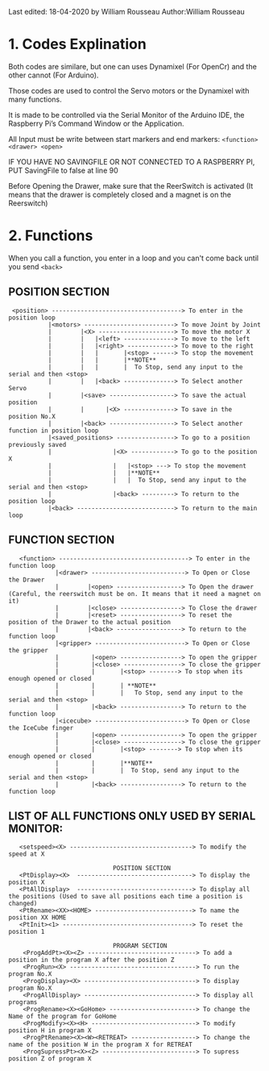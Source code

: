 Last edited: 18-04-2020 by William Rousseau
 Author:William Rousseau

# 1. Codes Explination
Both codes are similare, but one can uses Dynamixel (For OpenCr) and the other cannot (For Arduino).

Those codes are used to control the Servo motors or the Dynamixel with many functions. 

It is made to be controlled via the Serial Monitor of the Arduino IDE, the Raspberry Pi’s Command Window or the Application.

All Input must be write between start markers and end markers: ```<function> <drawer> <open>```
  
IF YOU HAVE NO SAVINGFILE OR NOT CONNECTED TO A RASPBERRY PI, PUT SavingFile to false at line 90

Before Opening the Drawer, make sure that the ReerSwitch is activated (It means that the drawer is completely closed and a magnet is on the Reerswitch)

# 2. Functions
When you call a function, you enter in a loop and you can't come back until you send ```<back>```
## POSITION SECTION
 ```
  <position> ------------------------------------> To enter in the position loop 
            |<motors> -------------------------> To move Joint by Joint   
            |        |<X> ---------------------> To move the motor X
            |        |   |<left> --------------> To move to the left
            |        |   |<right> -------------> To move to the right
            |        |   |       |<stop> ------> To stop the movement
            |        |   |       |**NOTE**
            |        |   |       |  To Stop, send any input to the serial and then <stop>
            |        |   |<back> --------------> To Select another Servo
            |        |<save> ------------------> To save the actual position
            |        |      |<X> --------------> To save in the position No.X
            |        |<back> ------------------> To Select another function in position loop   
            |<saved_positions> ----------------> To go to a position previously saved
            |                 |<X> ------------> To go to the position X
            |                 |   |<stop> ---> To stop the movement
            |                 |   |**NOTE**
            |                 |   |  To Stop, send any input to the serial and then <stop>
            |                 |<back> ---------> To return to the position loop         
            |<back> ---------------------------> To return to the main loop
   ```                              
 ## FUNCTION SECTION  
 ```
    <function> ------------------------------------> To enter in the function loop
              |<drawer> --------------------------> To Open or Close the Drawer 
              |        |<open> ------------------> To Open the drawer (Careful, the reerswitch must be on. It means that it need a magnet on it)
              |        |<close> -----------------> To Close the drawer
              |        |<reset> -----------------> To reset the position of the Drawer to the actual position
              |        |<back> ------------------> To return to the function loop
              |<gripper> -------------------------> To Open or Close the gripper
              |         |<open> -----------------> To open the gripper
              |         |<close> ----------------> To close the gripper
              |         |       |<stop> --------> To stop when its enough opened or closed
              |         |       | **NOTE**
              |         |       |   To Stop, send any input to the serial and then <stop>
              |         |<back> -----------------> To return to the function loop
              |<icecube> -------------------------> To Open or Close the IceCube finger
              |         |<open> -----------------> To open the gripper
              |         |<close> ----------------> To close the gripper
              |         |       |<stop> --------> To stop when its enough opened or closed
              |         |       |**NOTE**
              |         |       |  To Stop, send any input to the serial and then <stop>
              |         |<back> -----------------> To return to the function loop                             
   ```                                             
                                               
 ## LIST OF ALL FUNCTIONS ONLY USED BY SERIAL MONITOR:                                              
 ```                                            
    <setspeed><X> ----------------------------------> To modify the speed at X
                        
                              POSITION SECTION
    <PtDisplay><X>  --------------------------------> To display the position X
    <PtAllDisplay>  --------------------------------> To display all the positions (Used to save all positions each time a position is changed)
    <PtRename><XX><HOME> ---------------------------> To name the position XX HOME 
    <PtInit><1> ------------------------------------> To reset the position 1
                         
                              PROGRAM SECTION
     <ProgAddPt><X><Z> ------------------------------> To add a position in the program X after the position Z 
     <ProgRun><X> -----------------------------------> To run the program No.X 
     <ProgDisplay><X> -------------------------------> To display program No.X 
     <ProgAllDisplay> -------------------------------> To display all programs
     <ProgRename><X><GoHome> ------------------------> To change the Name of the program for GoHome
     <ProgModify><X><H> -----------------------------> To modify position H in program X
     <ProgPtRename><X><W><RETREAT> ------------------> To change the name of the position W in the program X for RETREAT
     <ProgSupressPt><X><Z> --------------------------> To supress position Z of program X 
   
 ```
